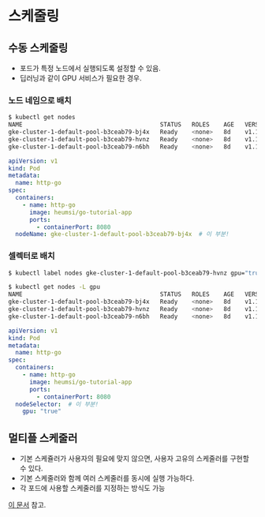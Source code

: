 # 스케줄링



## 수동 스케줄링

- 포드가 특정 노드에서 실행되도록 설정할 수 있음.
- 딥러닝과 같이 GPU 서비스가 필요한 경우.



### 노드 네임으로 배치

```bash
$ kubectl get nodes
NAME                                       STATUS   ROLES    AGE   VERSION
gke-cluster-1-default-pool-b3ceab79-bj4x   Ready    <none>   8d    v1.15.12-gke.2
gke-cluster-1-default-pool-b3ceab79-hvnz   Ready    <none>   8d    v1.15.12-gke.2
gke-cluster-1-default-pool-b3ceab79-n6bh   Ready    <none>   8d    v1.15.12-gke.2
```

```yaml
apiVersion: v1
kind: Pod
metadata:
  name: http-go
spec:
  containers:
    - name: http-go
      image: heumsi/go-tutorial-app
      ports:
        - containerPort: 8080
  nodeName: gke-cluster-1-default-pool-b3ceab79-bj4x  # 이 부분!
```



### 셀렉터로 배치

```bash
$ kubectl label nodes gke-cluster-1-default-pool-b3ceab79-hvnz gpu="true"
```

```bash
$ kubectl get nodes -L gpu
NAME                                       STATUS   ROLES    AGE   VERSION          GPU
gke-cluster-1-default-pool-b3ceab79-bj4x   Ready    <none>   8d    v1.15.12-gke.2
gke-cluster-1-default-pool-b3ceab79-hvnz   Ready    <none>   8d    v1.15.12-gke.2   true
gke-cluster-1-default-pool-b3ceab79-n6bh   Ready    <none>   8d    v1.15.12-gke.2
```

```yaml
apiVersion: v1
kind: Pod
metadata:
  name: http-go
spec:
  containers:
    - name: http-go
      image: heumsi/go-tutorial-app
      ports:
        - containerPort: 8080
  nodeSelector:  # 이 부분!
    gpu: "true"
```



## 멀티플 스케줄러

- 기본 스케쥴러가 사용자의 필요에 맞지 않으면, 사용자 고유의 스케줄러를 구현할 수 있다.
- 기본 스케줄러와 함께 여러 스케줄러를 동시에 실행 가능하다.
- 각 포드에 사용할 스케줄러를 지정하는 방식도 가능

[이 문서](https://kubernetes.io/docs/tasks/extend-kubernetes/configure-multiple-schedulers/) 참고.